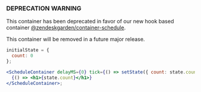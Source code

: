 ### DEPRECATION WARNING

This container has been deprecated in favor of our new hook based container
[@zendeskgarden/container-schedule](https://garden.zendesk.com/react-containers/storybook/?path=/story/schedule-container--useschedule).

This container will be removed in a future major release.

```jsx
initialState = {
  count: 0
};

<ScheduleContainer delayMS={0} tick={() => setState({ count: state.count + 1 })}>
  {() => <h1>{state.count}</h1>}
</ScheduleContainer>;
```

